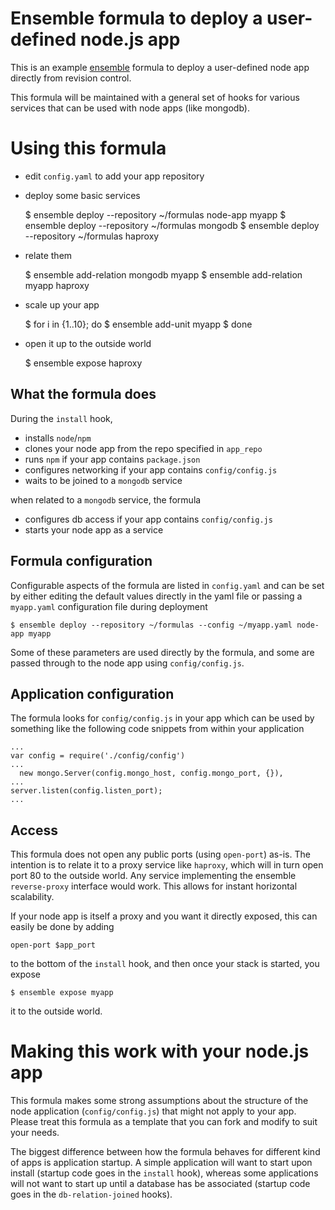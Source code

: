 
# Ensemble formula to deploy a user-defined node.js app

This is an example 
[ensemble](http://ensemble.ubuntu.com)
formula to deploy a user-defined node app
directly from revision control.

This formula will be maintained with a general set of hooks
for various services that can be used with node apps
(like mongodb).


# Using this formula

- edit `config.yaml` to add your app repository

- deploy some basic services

    $ ensemble deploy --repository ~/formulas node-app myapp
    $ ensemble deploy --repository ~/formulas mongodb
    $ ensemble deploy --repository ~/formulas haproxy

- relate them

    $ ensemble add-relation mongodb myapp
    $ ensemble add-relation myapp haproxy

- scale up your app

    $ for i in {1..10}; do
    $   ensemble add-unit myapp
    $ done

- open it up to the outside world

    $ ensemble expose haproxy


## What the formula does

During the `install` hook,
- installs `node`/`npm`
- clones your node app from the repo specified in `app_repo`
- runs `npm` if your app contains `package.json`
- configures networking if your app contains `config/config.js`
- waits to be joined to a `mongodb` service

when related to a `mongodb` service, the formula
- configures db access if your app contains `config/config.js`
- starts your node app as a service


## Formula configuration

Configurable aspects of the formula are listed in `config.yaml`
and can be set by either editing the default values directly
in the yaml file or passing a `myapp.yaml` configuration
file during deployment

    $ ensemble deploy --repository ~/formulas --config ~/myapp.yaml node-app myapp

Some of these parameters are used directly by the formula,
and some are passed through to the node app using `config/config.js`.

## Application configuration

The formula looks for `config/config.js` in your app which can
be used by something like the following code snippets from within
your application

    ...
    var config = require('./config/config')
    ...
      new mongo.Server(config.mongo_host, config.mongo_port, {}),
    ...
    server.listen(config.listen_port);
    ...



## Access

This formula does not open any public ports (using `open-port`)
as-is.  The intention is to relate it to a proxy service like
`haproxy`, which will in turn open port 80 to the outside world.
Any service implementing the ensemble `reverse-proxy` interface
would work.  This allows for instant horizontal scalability.

If your node app is itself a proxy and you want it directly exposed,
this can easily be done by adding 

    open-port $app_port

to the bottom of the `install` hook, and then once your stack
is started, you expose

    $ ensemble expose myapp

it to the outside world.


# Making this work with your node.js app

This formula makes some strong assumptions
about the structure of the node application 
(`config/config.js`) that might not apply to your app.
Please treat this formula as a template that 
you can fork and modify to suit your needs.

The biggest difference between how the formula
behaves for different kind of apps is application
startup.  A simple application will want to start
upon install (startup code goes in the `install` hook),
whereas some applications will not want
to start up until a database has be associated
(startup code goes in the `db-relation-joined` hooks).


